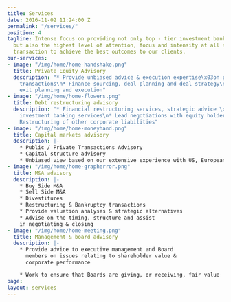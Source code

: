 ```yaml
---
title: Services
date: 2016-11-02 11:24:00 Z
permalink: "/services/"
position: 4
tagline: Intense focus on providing not only top - tier investment banking capabilities,
  but also the highest level of attention, focus and intensity at all stages of a
  transaction to achieve the best outcomes to our clients.
our-services:
- image: "/img/home/home-handshake.png"
  title: Private Equity Advisory
  description: "* Provide unbiased advice & execution expertise\x03on private equity
    transactions\n* Finance sourcing, deal planning and deal strategy\n* Deal structuring,
    exit planning and execution"
- image: "/img/home/home-flowers.png"
  title: Debt restructuring advisory
  description: "* Financial restructuring services, strategic advice \x03& related
    investment banking services\n* Lead negotiations with equity holders & debt holders\n*
    Restructuring of other corporate liabilities"
- image: "/img/home/home-moneyhand.png"
  title: Capital markets advisory
  description: |-
    * Public / Private Transactions Advisory
    * Capital structure advisory
    * Unbiased view based on our extensive experience with US, European & Israeli exchanges
- image: "/img/home/home-grapherror.png"
  title: M&A advisory
  description: |-
    * Buy Side M&A
    * Sell Side M&A
    * Divestitures
    * Restructuring & Bankruptcy transactions
    * Provide valuation analyses & strategic alternatives
    * Advise on the timing, structure and assist
    in negotiating & closing
- image: "/img/home/home-meeting.png"
  title: Management & board advisory
  description: |-
    * Provide advice to executive management and Board
      members on issues relating to shareholder value &
      corporate performance

    * Work to ensure that Boards are giving, or receiving, fair value
page: 
layout: services
---
```


